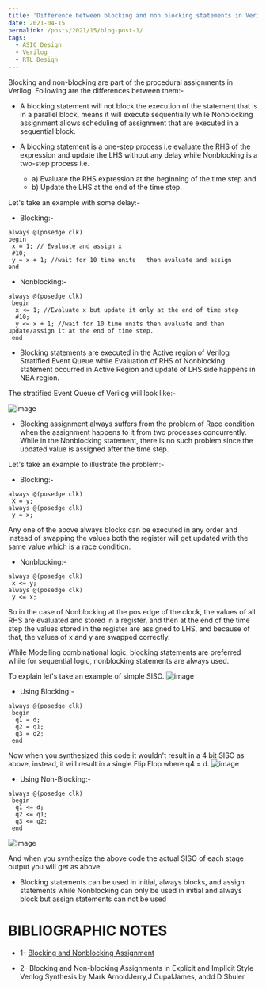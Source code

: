 ```yaml
---
title: 'Difference between blocking and non blocking statements in Verilog'
date: 2021-04-15
permalink: /posts/2021/15/blog-post-1/
tags:
  - ASIC Design
  - Verilog
  - RTL Design
---
```


Blocking and non-blocking are part of the procedural assignments in Verilog. Following are the differences between them:-

* A blocking statement will not block the execution of the statement that is in a parallel block, means it will execute sequentially while Nonblocking assignment allows scheduling of assignment that are executed in a sequential block.

* A blocking statement is a one-step process i.e evaluate the RHS of the expression and update the LHS without any delay while Nonblocking is a two-step process i.e. 
  * a) Evaluate the RHS expression at the beginning of the time step and 
  * b) Update the LHS at the end of the time step. 
 
Let's take an example with some delay:-

* Blocking:-

````````````````````````
always @(posedge clk) 
begin 
 x = 1; // Evaluate and assign x  
 #10; 
 y = x + 1; //wait for 10 time units   then evaluate and assign 
end
````````````````````````
* Nonblocking:-

````````````````````````
always @(posedge clk) 
 begin 
  x <= 1; //Evaluate x but update it only at the end of time step 
  #10; 
  y <= x + 1; //wait for 10 time units then evaluate and then update/assign it at the end of time step. 
 end
````````````````````````
* Blocking statements are executed in the Active region of Verilog Stratified Event Queue while Evaluation of RHS of Nonblocking statement occurred in Active Region and update of LHS side happens in NBA region.

The stratified Event Queue of Verilog will look like:-

![image](https://user-images.githubusercontent.com/58098260/164166066-a5b3a4b8-63f0-4543-8809-e9513aa31d06.png)

* Blocking assignment always suffers from the problem of Race condition when the assignment happens to it from two processes concurrently. While in the Nonblocking statement, there is no such problem since the updated value is assigned after the time step.

Let's take an example to illustrate the problem:-

* Blocking:-

````````````````````````
always @(posedge clk) 
 X = y; 
always @(posedge clk)  
 y = x; 
````````````````````````
Any one of the above always blocks can be executed in any order and instead of swapping the values both the register will get updated with the same value which is a race condition.

* Nonblocking:-

````````````````````````
always @(posedge clk) 
 x <= y; 
always @(posedge clk) 
 y <= x; 
````````````````````````

So in the case of Nonblocking at the pos edge of the clock, the values of all RHS are evaluated and stored in a register, and then at the end of the time step the values stored in the register are assigned to LHS, and because of that, the values of x and y are swapped correctly.

While Modelling combinational logic, blocking statements are preferred while for sequential logic, nonblocking statements are always used.

To explain let's take an example of simple SISO.
![image](https://user-images.githubusercontent.com/58098260/164166430-c23a204b-ba64-4139-a9f5-bb630e47922d.png)

* Using  Blocking:-

````````````````````````
always @(posedge clk) 
 begin  
  q1 = d; 
  q2 = q1; 
  q3 = q2;  
 end 
````````````````````````

Now when you synthesized this code it wouldn't result in a 4 bit SISO as above, instead, it will result in a single Flip Flop where q4 = d. 
![image](https://user-images.githubusercontent.com/58098260/164166595-6bbde31f-ba9e-425b-9662-f3cb24403eff.png)

* Using Non-Blocking:-

````````````````````````
always @(posedge clk) 
 begin 
  q1 <= d; 
  q2 <= q1; 
  q3 <= q2;  
 end 
````````````````````````
![image](https://user-images.githubusercontent.com/58098260/164166766-6339c3b5-3dee-4f4a-bd39-a00c53ee0608.png)

And when you synthesize the above code the actual SISO of each stage output you will get as above.

* Blocking statements can be used in initial, always blocks, and assign statements while Nonblocking can only be used in initial and always block but assign statements can not be used

BIBLIOGRAPHIC NOTES
======

* 1- [Blocking and Nonblocking Assignment](https://www.youtube.com/watch?v=MsOTLTTE8sQ&list=PL-iIOnHwN7NXw01eBDR7wI8KzGK4mu8Sr&index=27&t=4s)

* 2- Blocking and Non-blocking Assignments in Explicit and Implicit Style Verilog Synthesis by Mark ArnoldJerry,J CupalJames, andd D Shuler
